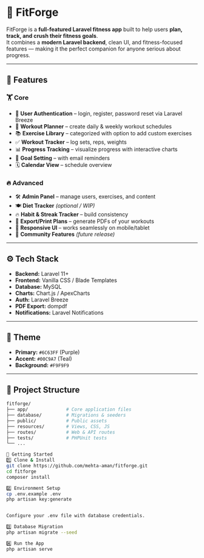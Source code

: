 # 💪 FitForge  

FitForge is a **full-featured Laravel fitness app** built to help users **plan, track, and crush their fitness goals**.  
It combines a **modern Laravel backend**, clean UI, and fitness-focused features — making it the perfect companion for anyone serious about progress.  

---

## 🚀 Features  

### 🏋️ Core
- 🔐 **User Authentication** – login, register, password reset via Laravel Breeze  
- 📆 **Workout Planner** – create daily & weekly workout schedules  
- 📚 **Exercise Library** – categorized with option to add custom exercises  
- ✅ **Workout Tracker** – log sets, reps, weights  
- 📊 **Progress Tracking** – visualize progress with interactive charts  
- 🎯 **Goal Setting** – with email reminders  
- 🗓️ **Calendar View** – schedule overview  

### 🔥 Advanced
- 🛠 **Admin Panel** – manage users, exercises, and content  
- 🍽️ **Diet Tracker** *(optional / WIP)*  
- 🔥 **Habit & Streak Tracker** – build consistency  
- 🧾 **Export/Print Plans** – generate PDFs of your workouts  
- 📱 **Responsive UI** – works seamlessly on mobile/tablet  
- 🤝 **Community Features** *(future release)*  

---

## ⚙️ Tech Stack  

- **Backend:** Laravel 11+  
- **Frontend:** Vanilla CSS / Blade Templates  
- **Database:** MySQL  
- **Charts:** Chart.js / ApexCharts  
- **Auth:** Laravel Breeze  
- **PDF Export:** dompdf  
- **Notifications:** Laravel Notifications  

---

## 🎨 Theme  

- **Primary:** `#6C63FF` (Purple)  
- **Accent:** `#00C9A7` (Teal)  
- **Background:** `#F9F9F9`  

---

## 📂 Project Structure  

```bash
fitforge/
├── app/              # Core application files
├── database/         # Migrations & seeders
├── public/           # Public assets
├── resources/        # Views, CSS, JS
├── routes/           # Web & API routes
├── tests/            # PHPUnit tests
└── ...

🏁 Getting Started
1️⃣ Clone & Install
git clone https://github.com/mehta-aman/fitforge.git
cd fitforge
composer install

2️⃣ Environment Setup
cp .env.example .env
php artisan key:generate


Configure your .env file with database credentials.

3️⃣ Database Migration
php artisan migrate --seed

4️⃣ Run the App
php artisan serve